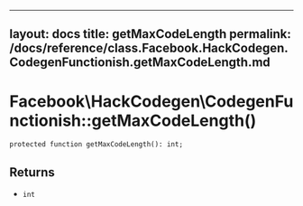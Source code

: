
***

layout: docs
title: getMaxCodeLength
permalink: /docs/reference/class.Facebook.HackCodegen.CodegenFunctionish.getMaxCodeLength.md
---







# Facebook\\HackCodegen\\CodegenFunctionish::getMaxCodeLength()




``` Hack
protected function getMaxCodeLength(): int;
```




## Returns




- ` int `